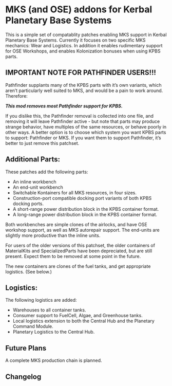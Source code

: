 # MKS (and OSE) addons for Kerbal Planetary Base Systems

This is a simple set of compatablity patches enabling MKS support in Kerbal Planetary Base Systems.  Currently it focuses on two specific MKS mechanics: Wear and Logistics.  In addition it enables rudimentary support for OSE Workshops, and enables Kolonization bonuses when using KPBS parts.

## IMPORTANT NOTE FOR PATHFINDER USERS!!!

Pathfinder supplants many of the KPBS parts with it’s own variants, which aren’t particularly well suited to MKS, and would be a pain to work around.  Therefore:

**_This mod removes most Pathfinder support for KPBS._**

If you dislike this, the Pathfinder removal is collected into one file, and removing it will leave Pathfinder active - but note that parts may produce strange behavior, have multiples of the same resources, or behave poorly in other ways.  A better option is to choose which system you want KPBS parts to support: Pathfinder or MKS.  If you want them to support Pathfinder, it’s better to just remove this patchset.

## Additional Parts:

These patches add the following parts:

- An inline workbench
- An end-unit workbench
- Switchable Kontainers for all MKS resources, in four sizes.
- Construction-port compatible docking port variants of both KPBS docking ports.
- A short-range power distribution block in the KPBS container format.
- A long-range power distribution block in the KPBS container format.

Both workbenches are simple clones of the airlocks, and have OSE workshop support, as well as MKS autorepair support.  The end-units are slightly more productive than the inline units.

For users of the older versions of this patchset, the older containers of MaterialKits and SpecializedParts have been depreciated, but are still present.  Expect them to be removed at some point in the future.

The new containers are clones of the fuel tanks, and get appropriate logistics.  (See below.)

## Logistics:

The following logistics are added:

- Warehouses to all container tanks.
- Consumer support to FuelCell, Algae, and Greenhouse tanks.
- Local logistics extension to both the Central Hub and the Planetary Command Module.
- Planetary Logistics to the Central Hub.

## Future Plans

A complete MKS production chain is planned.

## Changelog

